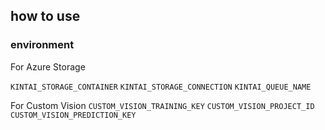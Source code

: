 ## how to use
### environment
For Azure Storage

`KINTAI_STORAGE_CONTAINER` 
`KINTAI_STORAGE_CONNECTION`
`KINTAI_QUEUE_NAME` 

For Custom Vision
`CUSTOM_VISION_TRAINING_KEY`
`CUSTOM_VISION_PROJECT_ID`
`CUSTOM_VISION_PREDICTION_KEY`
